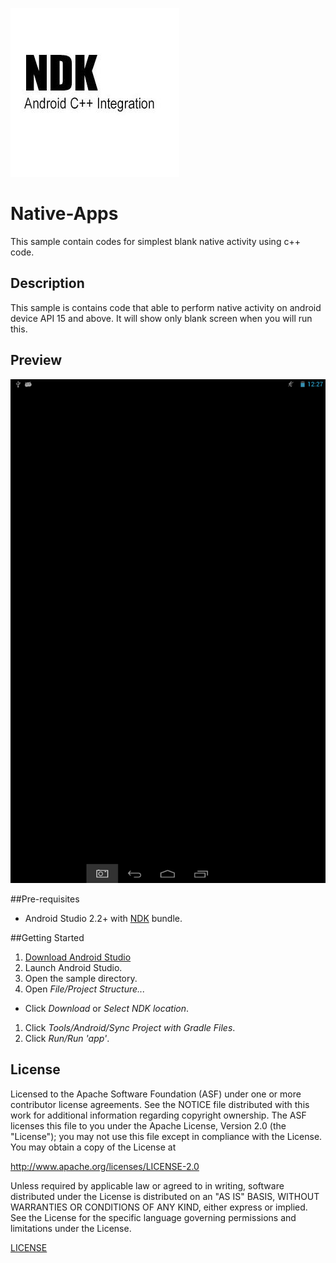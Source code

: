 ![screenshot](14149185.jpg)

# Native-Apps
This sample contain codes for simplest blank native activity using c++ code.

## Description
This sample is contains code that able to perform native activity on android device API 15 and above. It will show only blank screen when you will run this.

## Preview
![screenshot](sc_nativeactivity.png)

##Pre-requisites
- Android Studio 2.2+ with [NDK](https://developer.android.com/ndk/) bundle.

##Getting Started
1. [Download Android Studio](http://developer.android.com/sdk/index.html)
1. Launch Android Studio.
1. Open the sample directory.
1. Open *File/Project Structure...*
  - Click *Download* or *Select NDK location*.
1. Click *Tools/Android/Sync Project with Gradle Files*.
1. Click *Run/Run 'app'*.



## License

Licensed to the Apache Software Foundation (ASF) under one or more contributor license agreements. See the NOTICE file distributed with this work for additional information regarding copyright ownership. The ASF licenses this file to you under the Apache License, Version 2.0 (the "License"); you may not use this file except in compliance with the License. You may obtain a copy of the License at

http://www.apache.org/licenses/LICENSE-2.0

Unless required by applicable law or agreed to in writing, software distributed under the License is distributed on an "AS IS" BASIS, WITHOUT WARRANTIES OR CONDITIONS OF ANY KIND, either express or implied. See the License for the specific language governing permissions and limitations under the License.

<a href="https://github.com/NativeCodeSamples/native-app-samples/blob/master/LICENSE">LICENSE</a>

